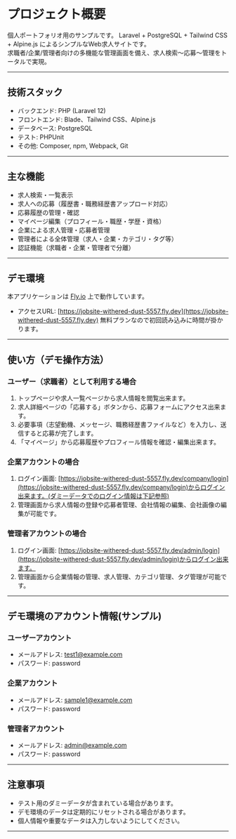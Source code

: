 # プロジェクト概要

個人ポートフォリオ用のサンプルです。
Laravel + PostgreSQL + Tailwind CSS + Alpine.js によるシンプルなWeb求人サイトです。  
求職者/企業/管理者向けの多機能な管理画面を備え、求人検索～応募～管理をトータルで実現。

---

## 技術スタック
- バックエンド: PHP (Laravel 12)
- フロントエンド: Blade、Tailwind CSS、Alpine.js
- データベース: PostgreSQL
- テスト: PHPUnit
- その他: Composer, npm, Webpack, Git

---

## 主な機能

- 求人検索・一覧表示
- 求人への応募（履歴書・職務経歴書アップロード対応）
- 応募履歴の管理・確認
- マイページ編集（プロフィール・職歴・学歴・資格）
- 企業による求人管理・応募者管理
- 管理者による全体管理（求人・企業・カテゴリ・タグ等）
- 認証機能（求職者・企業・管理者で分離）

---

## デモ環境

本アプリケーションは [Fly.io](https://fly.io/) 上で動作しています。

- アクセスURL: [https://jobsite-withered-dust-5557.fly.dev](https://jobsite-withered-dust-5557.fly.dev)
無料プランなので初回読み込みに時間が掛かります。

---

## 使い方（デモ操作方法）

### ユーザー（求職者）として利用する場合

1. トップページや求人一覧ページから求人情報を閲覧出来ます。
2. 求人詳細ページの「応募する」ボタンから、応募フォームにアクセス出来ます。
3. 必要事項（志望動機、メッセージ、職務経歴書ファイルなど）を入力し、送信すると応募が完了します。
4. 「マイページ」から応募履歴やプロフィール情報を確認・編集出来ます。

### 企業アカウントの場合

1. ログイン画面: [https://jobsite-withered-dust-5557.fly.dev/company/login](https://jobsite-withered-dust-5557.fly.dev/company/login)からログイン出来ます。(ダミーデータでのログイン情報は下記参照)
2. 管理画面から求人情報の登録や応募者管理、会社情報の編集、会社画像の編集が可能です。


### 管理者アカウントの場合

1. ログイン画面: [https://jobsite-withered-dust-5557.fly.dev/admin/login](https://jobsite-withered-dust-5557.fly.dev/admin/login)からログイン出来ます。
2. 管理画面から企業情報の管理、求人管理、カテゴリ管理、タグ管理が可能です。

---

## デモ環境のアカウント情報(サンプル)

### ユーザーアカウント
- メールアドレス: test1@example.com
- パスワード: password

### 企業アカウント
- メールアドレス: sample1@example.com
- パスワード: password

### 管理者アカウント
- メールアドレス: admin@example.com
- パスワード: password

---

## 注意事項

- テスト用のダミーデータが含まれている場合があります。
- デモ環境のデータは定期的にリセットされる場合があります。
- 個人情報や重要なデータは入力しないようにしてください。

---